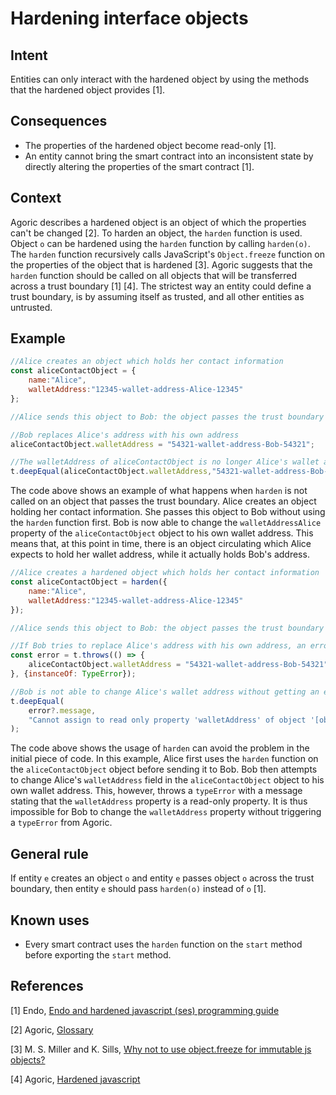 # Hardening interface objects

## Intent
Entities can only interact with the hardened object by using the methods that the hardened object provides [1].

## Consequences
-   The properties of the hardened object become read-only [1].
-   An entity cannot bring the smart contract into an inconsistent state by directly altering the properties of the smart contract [1].

## Context
Agoric describes a hardened object is an object of which the properties can't be changed [2]. To harden an object, the `harden` function is used. Object `o` can be hardened using the `harden` function by calling `harden(o)`. The `harden` function recursively calls JavaScript's `Object.freeze` function on the properties of the object that is hardened [3]. Agoric suggests that the `harden` function should be called on all objects that will be transferred across a trust boundary [1] [4]. The strictest way an entity could define a trust boundary, is by assuming itself as trusted, and all other entities as untrusted.

## Example
```js
//Alice creates an object which holds her contact information
const aliceContactObject = {
    name:"Alice",
    walletAddress:"12345-wallet-address-Alice-12345"
};

//Alice sends this object to Bob: the object passes the trust boundary

//Bob replaces Alice's address with his own address
aliceContactObject.walletAddress = "54321-wallet-address-Bob-54321";

//The walletAddress of aliceContactObject is no longer Alice's wallet address
t.deepEqual(aliceContactObject.walletAddress,"54321-wallet-address-Bob-54321");
```

The code above shows an example of what happens when `harden` is not called on an object that passes the trust boundary. Alice creates an object holding her contact information. She passes this object to Bob without using the `harden` function first. Bob is now able to change the `walletAddressAlice` property of the `aliceContactObject` object to his own wallet address. This means that, at this point in time, there is an object circulating which Alice expects to hold her wallet address, while it actually holds Bob's address.

```js
//Alice creates a hardened object which holds her contact information
const aliceContactObject = harden({
    name:"Alice",
    walletAddress:"12345-wallet-address-Alice-12345"
});

//Alice sends this object to Bob: the object passes the trust boundary

//If Bob tries to replace Alice's address with his own address, an error is thrown
const error = t.throws(() => {
	aliceContactObject.walletAddress = "54321-wallet-address-Bob-54321";
}, {instanceOf: TypeError});

//Bob is not able to change Alice's wallet address without getting an error
t.deepEqual(
    error?.message,
    "Cannot assign to read only property 'walletAddress' of object '[object Object]'"
);
```

The code above shows the usage of `harden` can avoid the problem in the initial piece of code. In this example, Alice first uses the `harden` function on the `aliceContactObject` object before sending it to Bob. Bob then attempts to change Alice's `walletAddress` field in the `aliceContactObject` object to his own wallet address. This, however, throws a `typeError` with a message stating that the `walletAddress` property is a read-only property. It is thus impossible for Bob to change the `walletAddress` property without triggering a `typeError` from Agoric. 

## General rule
If entity `e` creates an object `o` and entity `e` passes object `o` across the trust boundary, then entity `e` should pass `harden(o)` instead of `o` [1].

## Known uses
-   Every smart contract uses the `harden` function on the `start`
    method before exporting the `start` method.

## References
[1] Endo, [Endo and hardened javascript (ses) programming guide](https://github.com/endojs/endo/blob/HEAD/packages/ses/docs/guide.md)

[2] Agoric, [Glossary](https://docs.agoric.com/glossary)

[3] M. S. Miller and K. Sills, [Why not to use object.freeze for immutable js objects?](https://ocapjs.org/t/why-not-to-use-object-freeze-for-immutable-js-objects/91)

[4] Agoric, [Hardened javascript](https://docs.agoric.com/guides/js-programming/hardened-js.html)
